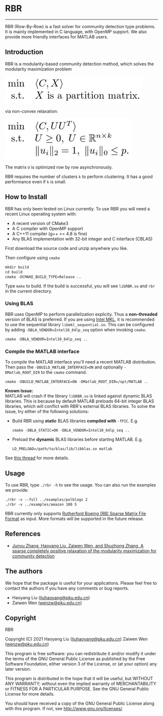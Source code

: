 # RBR
---
RBR (Row-By-Row) is a fast solver for community detection type problems. It is mainly
implemented in C language, with OpenMP support. We also provide more friendly
interfaces for MATLAB users.

## Introduction
RBR is a modularity-based community detection method, which solves the 
modularity maximization problem

![mm](_img/mm.jpg)

via non-convex relaxation:

![non-convex](_img/non-convex.jpg)

The matrix `U` is optimized row by row asynchronously.

RBR requires the number of clusters `k` to perform clustering. It has a good
performance even if `k` is small.

## How to Install
RBR has only been tested on Linux currently. To use RBR you will need a recent
Linux operating system with:
- A recent version of CMake3
- A C compiler with OpenMP support
- A C++11 compiler (g++ >= 4.8 is fine)
- Any BLAS implementation with 32-bit integer and C interface (CBLAS)

First download the source code and unzip anywhere you like.

Then configure using `cmake`
```
mkdir build
cd build
cmake -DCMAKE_BUILD_TYPE=Release ..
```

Type `make` to build. If the build is successful, you will see
`libRBR.so` and `rbr` in the current directory.

### Using BLAS
RBR uses OpenMP to perform parallelization explicity. Thus a **non-threaded**
version of BLAS is preferred. If you are using [Intel MKL](https://software.intel.com/en-us/mkl),
it is recommended to use the sequential library `libmkl_sequential.so`.
This can be configured by adding `-DBLA_VENDOR=Intel10_64lp_seq` option
when invoking `cmake`.
```
cmake -DBLA_VENDOR=Intel10_64lp_seq ..
```

### Compile the MATLAB interface
To compile the MATLAB interface you'll need a recent MATLAB distribution.
Then pass the `-DBUILD_MATLAB_INTERFACE=ON` and optionally `-DMatlab_ROOT_DIR`
to the `cmake` command.
```
cmake -DBUILD_MATLAB_INTERFACE=ON -DMatlab_ROOT_DIR=/opt/MATLAB ..
```

**Known Issue:**  
MATLAB will crash if the library `libRBR.so` is linked against dynamic BLAS
libraries. This is because by default MATLAB preloads 64-bit integer BLAS
libraries, which will conflict with RBR's external BLAS libraries.
To solve the issue, try either of the following solutions:
- Build RBR using **static** BLAS libraries **compiled with** `-fPIC`. E.g.
  ```
  cmake -DBLA_STATIC=ON -DBLA_VENDOR=Intel10_64lp_seq ..
  ```
- Preload the **dynamic** BLAS libraries before starting MATLAB. E.g.
  ```
  LD_PRELOAD=/path/to/blas/lib/libblas.so matlab
  ```

See [this thread](https://stackoverflow.com/questions/20544265/use-external-blas-and-lapack-libraries-in-a-matlab-mex-file) for more details.

## Usage
To use RBR, type `./rbr -h` to see the usage. You can also run the examples
we provide:
```
./rbr -v --full ../examples/polblogs 2
./rbr -v ../examples/amazon 100 5
```

RBR currently only supports
[Rutherford Boeing (RB) Sparse Matrix File Format](http://people.math.sc.edu/Burkardt/data/rb/rb.html)
as input. More formats will be supported in the future release.

## References
- [Junyu Zhang, Haoyang Liu, Zaiwen Wen, and Shuzhong Zhang, A sparse completely positive relaxation of the modularity maximization for community detection](https://epubs.siam.org/doi/abs/10.1137/17M1141904)

## The authors
We hope that the package is useful for your applications. Please feel free
to contact the authors if you have any comments or bug reports.

- Haoyang Liu (liuhaoyang@pku.edu.cn)
- Zaiwen Wen  (wenzw@pku.edu.cn)

## Copyright
RBR

Copyright (C) 2021  Haoyang Liu (liuhaoyang@pku.edu.cn)
                    Zaiwen Wen  (wenzw@pku.edu.cn)

This program is free software: you can redistribute it and/or modify
it under the terms of the GNU General Public License as published by
the Free Software Foundation, either version 3 of the License, or
(at your option) any later version.

This program is distributed in the hope that it will be useful,
but WITHOUT ANY WARRANTY; without even the implied warranty of
MERCHANTABILITY or FITNESS FOR A PARTICULAR PURPOSE.  See the
GNU General Public License for more details.

You should have received a copy of the GNU General Public License
along with this program.  If not, see <http://www.gnu.org/licenses/>.
